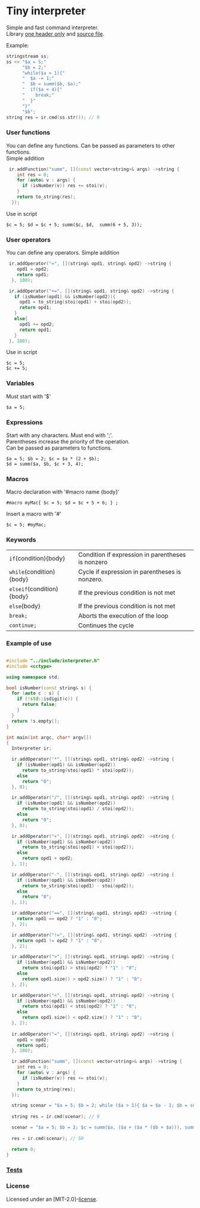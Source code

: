 # Tiny interpreter
Simple and fast command interpreter.  
Library [one header only](https://github.com/Tyill/interpreter/blob/master/include) and [source file](https://github.com/Tyill/interpreter/blob/master/src).

Example:
```cpp
stringstream ss;
ss << "$a = 5;"
      "$b = 2;"
      "while($a > 1){"
      "  $a -= 1;"
      "  $b = summ($b, $a);"
      "  if($a < 4){"
      "    break;"
      "  }"
      "}"
      "$b";
string res = ir.cmd(ss.str()); // 9
```

### User functions
You can define any functions. Can be passed as parameters to other functions.  
Simple addition
```cpp
 ir.addFunction("summ", [](const vector<string>& args) ->string {
    int res = 0;
    for (auto& v : args) {
      if (isNumber(v)) res += stoi(v);
    }
    return to_string(res);
  });
```
Use in script
```
$c = 5; $d = $c + 5; summ($c, $d,  summ(6 + 5, 3));
```

### User operators
You can define any operators. Simple addition
```cpp
 ir.addOperator("=", [](string& opd1, string& opd2) ->string {
    opd1 = opd2;
    return opd1;
  }, 100);

 ir.addOperator("+=", [](string& opd1, string& opd2) ->string {
   if (isNumber(opd1) && isNumber(opd2)){
     opd1 = to_string(stoi(opd1) + stoi(opd2));
     return opd1;
   }     
   else{
     opd1 += opd2;
     return opd1;
   }
 }, 100);
```
Use in script
```
$c = 5;
$c += 5;
```

### Variables
Must start with '$'
```
$a = 5;
```

### Expressions
Start with any characters.  Must end with ';'.  
Parentheses increase the priority of the operation.  
Can be passed as parameters to functions.
```
$a = 5; $b = 2; $c = $a * (2 + $b);
$d = summ($a, $b, $c + 3, 4);
```

### Macros
Macro declaration with '#macro name {body}'
```
#macro myMac{ $c = 5; $d = $c + 5 + 6; } ;
```
Insert a macro with '#'
```
$c = 5; #myMac;
```

### Keywords

|                          |                                                   |
|--------------------------|---------------------------------------------------|
|`if`(condition){body}     | Condition if expression in parentheses is nonzero |
|`while`(condition){body}  | Cycle if expression in parentheses is nonzero.    |
|`elseif`(condition){body} | If the previous condition is not met              |
|`else`{body}              | If the previous condition is not met              |
|`break;`                  | Aborts the execution of the loop                  |
|`continue;`               | Continues the cycle                               |

### Example of use

```cpp

#include "../include/interpreter.h"
#include <cctype>

using namespace std;

bool isNumber(const string& s) {
  for (auto c : s) {
    if (!std::isdigit(c)) {
      return false;
    }
  }
  return !s.empty();
}

int main(int argc, char* argv[])
{  
  Interpreter ir;

  ir.addOperator("*", [](string& opd1, string& opd2) ->string {
    if (isNumber(opd1) && isNumber(opd2))
      return to_string(stoi(opd1) * stoi(opd2));
    else
      return "0";
  }, 0);

  ir.addOperator("/", [](string& opd1, string& opd2) ->string {
    if (isNumber(opd1) && isNumber(opd2))
      return to_string(stoi(opd1) / stoi(opd2));
    else
      return "0";
  }, 0);

  ir.addOperator("+", [](string& opd1, string& opd2) ->string {
    if (isNumber(opd1) && isNumber(opd2))
      return to_string(stoi(opd1) + stoi(opd2));
    else
      return opd1 + opd2;
  }, 1);

  ir.addOperator("-", [](string& opd1, string& opd2) ->string {
    if (isNumber(opd1) && isNumber(opd2))
      return to_string(stoi(opd1) - stoi(opd2));
    else
      return "0";
  }, 1);

  ir.addOperator("==", [](string& opd1, string& opd2) ->string {
    return opd1 == opd2 ? "1" : "0";
  }, 2);

  ir.addOperator("!=", [](string& opd1, string& opd2) ->string {
    return opd1 != opd2 ? "1" : "0";
  }, 2);

  ir.addOperator(">", [](string& opd1, string& opd2) ->string {
    if (isNumber(opd1) && isNumber(opd2))
      return stoi(opd1) > stoi(opd2) ? "1" : "0";
    else
      return opd1.size() > opd2.size() ? "1" : "0";
  }, 2);

  ir.addOperator("<", [](string& opd1, string& opd2) ->string {
    if (isNumber(opd1) && isNumber(opd2))
      return stoi(opd1) < stoi(opd2) ? "1" : "0";
    else
      return opd1.size() < opd2.size() ? "1" : "0";
  }, 2);
   
  ir.addOperator("=", [](string& opd1, string& opd2) ->string {
    opd1 = opd2;
    return opd1;
  }, 100);

  ir.addFunction("summ", [](const vector<string>& args) ->string {
    int res = 0;
    for (auto& v : args) {
      if (isNumber(v)) res += stoi(v);
    }
    return to_string(res);
  });

  string scenar = "$a = 5; $b = 2; while ($a > 1){ $a = $a - 1; $b = summ($b, $a); if ($a < 4){ break;} } $b;";
         
  string res = ir.cmd(scenar); // 9

  scenar = "$a = 5; $b = 2; $c = summ($a, ($a + ($a * ($b + $a))), summ(5)); $c;";
  
  res = ir.cmd(scenar); // 50

  return 0;
}
```

### [Tests](https://github.com/Tyill/interpreter/blob/master/src/test.cpp)


### License
Licensed under an [MIT-2.0]-[license](LICENSE).

